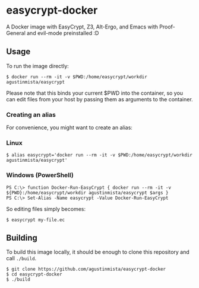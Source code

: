 # easycrypt-docker

A Docker image with EasyCrypt, Z3, Alt-Ergo, and Emacs with Proof-General and evil-mode preinstalled :D

## Usage

To run the image directly:

```
$ docker run --rm -it -v $PWD:/home/easycrypt/workdir agustinmista/easycrypt
```

Please note that this binds your current $PWD into the container, so you can edit files from your host by passing them as arguments to the container.

### Creating an alias

For convenience, you might want to create an alias:

### Linux

```
$ alias easycrypt='docker run --rm -it -v $PWD:/home/easycrypt/workdir agustinmista/easycrypt'
```

### Windows (PowerShell)

```
PS C:\> function Docker-Run-EasyCrypt { docker run --rm -it -v ${PWD}:/home/easycrypt/workdir agustinmista/easycrypt $args }
PS C:\> Set-Alias -Name easycrypt -Value Docker-Run-EasyCrypt
```

So editing files simply becomes:

```
$ easycrypt my-file.ec
```

## Building

To build this image locally, it should be enough to clone this repository and call `./build`.

```
$ git clone https://github.com/agustinmista/easycrypt-docker
$ cd easycrypt-docker
$ ./build
```

